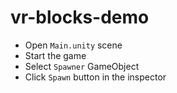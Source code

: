 # vr-blocks-demo

* Open `Main.unity` scene
* Start the game
* Select `Spawner` GameObject
* Click `Spawn` button in the inspector
